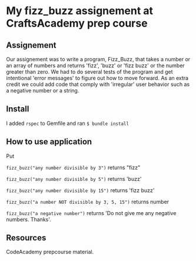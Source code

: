 # My fizz_buzz assignement at CraftsAcademy prep course

## Assignement
Our assignement was to write a program, Fizz_Buzz, that takes a number or an array of numbers and returns 'fizz', 'buzz' or 'fizz buzz' or the number greater than zero. We had to do several tests of the program and get intentional 'error messages' to figure out how to move forward. As an extra credit we could add code that comply with 'irregular' user behavior such as a negative number or a string.

## Install
I added `rspec` to Gemfile and ran `$ bundle install`

## How to use application
Put


`fizz_buzz("any number divisible by 3")` returns "fizz"


`fizz_buzz("any number divisible by 5")` returns 'buzz'


`fizz_buzz("any number divisible by 15")` returns 'fizz buzz'


`fizz_buzz("a number NOT divisible by 3, 5, 15")` returns number


`fizz_buzz("a negative number")` returns 'Do not give me any negative numbers. Thanks'.

## Resources
CodeAcademy prepcourse material.
